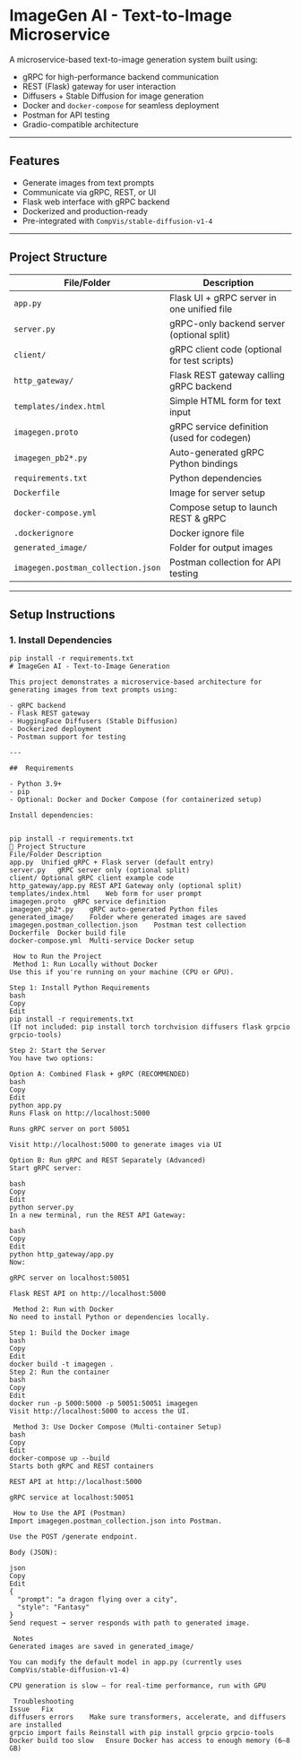 # ImageGen AI - Text-to-Image Microservice

A microservice-based text-to-image generation system built using:

- gRPC for high-performance backend communication  
- REST (Flask) gateway for user interaction  
- Diffusers + Stable Diffusion for image generation  
- Docker and `docker-compose` for seamless deployment  
- Postman for API testing  
- Gradio-compatible architecture  

---

## Features

- Generate images from text prompts  
- Communicate via gRPC, REST, or UI  
- Flask web interface with gRPC backend  
- Dockerized and production-ready  
- Pre-integrated with `CompVis/stable-diffusion-v1-4`  

---

## Project Structure

| File/Folder               | Description                                   |
|--------------------------|-----------------------------------------------|
| `app.py`                 | Flask UI + gRPC server in one unified file    |
| `server.py`              | gRPC-only backend server (optional split)     |
| `client/`                | gRPC client code (optional for test scripts)  |
| `http_gateway/`          | Flask REST gateway calling gRPC backend       |
| `templates/index.html`   | Simple HTML form for text input               |
| `imagegen.proto`         | gRPC service definition (used for codegen)    |
| `imagegen_pb2*.py`       | Auto-generated gRPC Python bindings           |
| `requirements.txt`       | Python dependencies                           |
| `Dockerfile`             | Image for server setup                        |
| `docker-compose.yml`     | Compose setup to launch REST & gRPC           |
| `.dockerignore`          | Docker ignore file                            |
| `generated_image/`       | Folder for output images                      |
| `imagegen.postman_collection.json` | Postman collection for API testing   |

---

## Setup Instructions

### 1. Install Dependencies

```
pip install -r requirements.txt
# ImageGen AI - Text-to-Image Generation

This project demonstrates a microservice-based architecture for generating images from text prompts using:

- gRPC backend
- Flask REST gateway
- HuggingFace Diffusers (Stable Diffusion)
- Dockerized deployment
- Postman support for testing

---

##  Requirements

- Python 3.9+
- pip
- Optional: Docker and Docker Compose (for containerized setup)

Install dependencies:


pip install -r requirements.txt
📁 Project Structure
File/Folder	Description
app.py	Unified gRPC + Flask server (default entry)
server.py	gRPC server only (optional split)
client/	Optional gRPC client example code
http_gateway/app.py	REST API Gateway only (optional split)
templates/index.html	Web form for user prompt
imagegen.proto	gRPC service definition
imagegen_pb2*.py	gRPC auto-generated Python files
generated_image/	Folder where generated images are saved
imagegen.postman_collection.json	Postman test collection
Dockerfile	Docker build file
docker-compose.yml	Multi-service Docker setup

 How to Run the Project
 Method 1: Run Locally without Docker
Use this if you're running on your machine (CPU or GPU).

Step 1: Install Python Requirements
bash
Copy
Edit
pip install -r requirements.txt
(If not included: pip install torch torchvision diffusers flask grpcio grpcio-tools)

Step 2: Start the Server
You have two options:

Option A: Combined Flask + gRPC (RECOMMENDED)
bash
Copy
Edit
python app.py
Runs Flask on http://localhost:5000

Runs gRPC server on port 50051

Visit http://localhost:5000 to generate images via UI

Option B: Run gRPC and REST Separately (Advanced)
Start gRPC server:

bash
Copy
Edit
python server.py
In a new terminal, run the REST API Gateway:

bash
Copy
Edit
python http_gateway/app.py
Now:

gRPC server on localhost:50051

Flask REST API on http://localhost:5000

 Method 2: Run with Docker
No need to install Python or dependencies locally.

Step 1: Build the Docker image
bash
Copy
Edit
docker build -t imagegen .
Step 2: Run the container
bash
Copy
Edit
docker run -p 5000:5000 -p 50051:50051 imagegen
Visit http://localhost:5000 to access the UI.

 Method 3: Use Docker Compose (Multi-container Setup)
bash
Copy
Edit
docker-compose up --build
Starts both gRPC and REST containers

REST API at http://localhost:5000

gRPC service at localhost:50051

 How to Use the API (Postman)
Import imagegen.postman_collection.json into Postman.

Use the POST /generate endpoint.

Body (JSON):

json
Copy
Edit
{
  "prompt": "a dragon flying over a city",
  "style": "Fantasy"
}
Send request → server responds with path to generated image.

 Notes
Generated images are saved in generated_image/

You can modify the default model in app.py (currently uses CompVis/stable-diffusion-v1-4)

CPU generation is slow – for real-time performance, run with GPU

 Troubleshooting
Issue	Fix
diffusers errors	Make sure transformers, accelerate, and diffusers are installed
grpcio import fails	Reinstall with pip install grpcio grpcio-tools
Docker build too slow	Ensure Docker has access to enough memory (6–8 GB)

